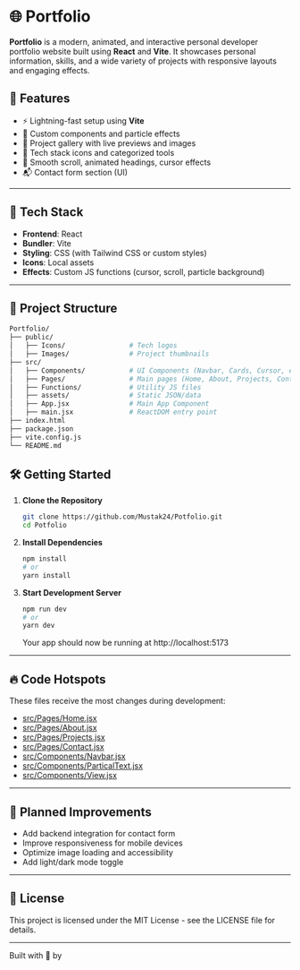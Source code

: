 # 🌐 Portfolio

**Portfolio** is a modern, animated, and interactive personal developer portfolio website built using **React** and **Vite**. It showcases personal information, skills, and a wide variety of projects with responsive layouts and engaging effects.

## 🚀 Features

- ⚡ Lightning-fast setup using **Vite**
- 🎨 Custom components and particle effects
- 📁 Project gallery with live previews and images
- 🧠 Tech stack icons and categorized tools
- 📜 Smooth scroll, animated headings, cursor effects
- 📬 Contact form section (UI)

---

## 🧠 Tech Stack

- **Frontend**: React
- **Bundler**: Vite
- **Styling**: CSS (with Tailwind CSS or custom styles)
- **Icons**: Local assets
- **Effects**: Custom JS functions (cursor, scroll, particle background)

---

## 📁 Project Structure

```bash
Portfolio/
├── public/
│   ├── Icons/                # Tech logos
│   ├── Images/               # Project thumbnails
├── src/
│   ├── Components/           # UI Components (Navbar, Cards, Cursor, etc.)
│   ├── Pages/                # Main pages (Home, About, Projects, Contact)
│   ├── Functions/            # Utility JS files
│   ├── assets/               # Static JSON/data
│   ├── App.jsx               # Main App Component
│   ├── main.jsx              # ReactDOM entry point
├── index.html
├── package.json
├── vite.config.js
└── README.md
```

## 🛠 Getting Started

1. **Clone the Repository**
   ```bash
   git clone https://github.com/Mustak24/Potfolio.git
   cd Potfolio
   ```

2. **Install Dependencies**
   ```bash
   npm install
   # or
   yarn install
   ```

3. **Start Development Server**
   ```bash
   npm run dev
   # or
   yarn dev
   ```
   Your app should now be running at http://localhost:5173

---

## 🔥 Code Hotspots

These files receive the most changes during development:

- [src/Pages/Home.jsx](src/Pages/Home.jsx)
- [src/Pages/About.jsx](src/Pages/About.jsx)
- [src/Pages/Projects.jsx](src/Pages/Projects.jsx)
- [src/Pages/Contact.jsx](src/Pages/Contact.jsx)
- [src/Components/Navbar.jsx](src/Components/Navbar.jsx)
- [src/Components/ParticalText.jsx](src/Components/ParticalText.jsx)
- [src/Components/View.jsx](src/Components/View.jsx)

---

## 🎯 Planned Improvements

- Add backend integration for contact form
- Improve responsiveness for mobile devices
- Optimize image loading and accessibility
- Add light/dark mode toggle

---

## 📃 License

This project is licensed under the MIT License - see the LICENSE file for details.

---

Built with 💖 by